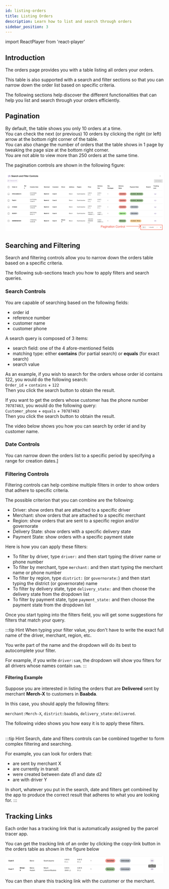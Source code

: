 ```yaml
---
id: listing-orders
title: Listing Orders
description: Learn how to list and search through orders
sidebar_position: 3
---
```

import ReactPlayer from 'react-player'

## Introduction

The orders page provides you with a table listing all orders your orders.

This table is also supported with a search and filter sections so that you can narrow down the order list based on specific criteria.

The following sections help discover the different functionalities that can help you list and search through your orders efficiently.

## Pagination

By default, the table shows you only 10 orders at a time.\
You can check the next (or previous) 10 orders by clicking the right (or left) arrow at the bottom right corner of the table.\
You can also change the number of orders that the table shows in 1 page by tweaking the page size at the bottom right corner.\
You are not able to view more than 250 orders at the same time.

The pagination controls are shown in the following figure:

![alt text](./media/pagination-controls.png)

## Searching and Filtering

Search and filtering controls allow you to narrow down the orders table based on a specific criteria.

The following sub-sections teach you how to apply filters and search queries.

### Search Controls

You are capable of searching based on the following fields:
- order id
- reference number
- customer name
- customer phone

A search query is composed of 3 items:
- search field: one of the 4 afore-mentioned fields
- matching type: either **contains** (for partial search) or **equals** (for exact search)
- search value

As an example, if you wish to search for the orders whose order id contains 122, you would do the following search:\
`Order_id` + `contains` + `122`\
Then you click the search button to obtain the result.

If you want to get the orders whose customer has the phone number `70787463`, you would do the following query:\
`Customer_phone` + `equals` + `70787463`\
Then you click the search button to obtain the result.

The video below shows you how you can search by order id and by customer name.

<div className="player-wrapper">
    <ReactPlayer className="react-player" width="100%"
      height="100%" url='https://youtu.be/eY7PJq-I_Yk' />
</div>

### Date Controls

You can narrow down the orders list to a specific period by specifying a range for creation dates.]

### Filtering Controls

Filtering controls can help combine multiple filters in order to show orders that adhere to specific criteria.

The possible criterion that you can combine are the following:
- Driver: show orders that are attached to a specific driver
- Merchant: show orders that are attached to a specific merchant
- Region: show orders that are sent to a specific region and/or governorate
- Delivery State: show orders with a specific delivery state
- Payment State: show orders with a specific payment state

Here is how you can apply these filters:
- To filter by driver, type `driver:` and then start typing the driver name or phone number
- To filter by merchant, type `merchant:` and then start typing the merchant name or phone number
- To filter by region, type `district:` (or `governorate:`) and then start typing the district (or governorate) name
- To filter by delivery state, type `delivery_state:` and then choose the delivery state from the dropdown list
- To filter by payment state, type `payment_state:` and then choose the payment state from the dropdown list

Once you start typing into the filters field, you will get some suggestions for filters that match your query.

:::tip Hint
When typing your filter value, you don't have to write the exact full name of the driver, merchant, region, etc. 

You write part of the name and the dropdown will do its best to autocomplete your filter.

For example, if you write `driver:sam`, the dropdown will show you filters for all drivers whose names contain `sam`.
:::

#### Filtering Example

Suppose you are interested in listing the orders that are **Delivered** sent by merchant **Merch-X** to customers in **Baabda**.

In this case, you should apply the following filters:

`merchant:Merch-X`, `district:baabda`, `delivery_state:delivered`.

The following video shows you how easy it is to apply these filters.

<div className="player-wrapper">
    <ReactPlayer className="react-player" width="100%"
      height="100%" url='https://youtu.be/qafc5el-Ldg' />
</div>

<br/>
:::tip Hint
Search, date and filters controls can be combined together to form complex filtering and searching. 

For example, you can look for orders that:
- are sent by merchant X
- are currently in transit
- were created between date d1 and date d2
- are with driver Y

In short, whatever you put in the search, date and filters get combined by the app to produce the correct result that adheres to what you are looking for.
:::

## Tracking Links

Each order has a tracking link that is automatically assigned by the parcel tracer app.

You can get the tracking link of an order by clicking the copy-link button in the orders table as shown in the figure below

![alt text](./media/copy-tracking-link.png)

You can then share this tracking link with the customer or the merchant.
